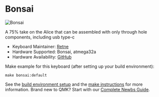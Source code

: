 # Bonsai

![Bonsai](https://i.imgur.com/XypHguN.jpg)

A 75% take on the Alice that can be assembled with only through hole components, including usb type-c

* Keyboard Maintainer: [Retne](https://github.com/Retne01)
* Hardware Supported: Bonsai, atmega32a
* Hardware Availability: [GitHub](https://github.com/Retne01/Bonsai)

Make example for this keyboard (after setting up your build environment):

    make bonsai:default

See the [build environment setup](https://docs.qmk.fm/#/getting_started_build_tools) and the [make instructions](https://docs.qmk.fm/#/getting_started_make_guide) for more information. Brand new to QMK? Start with our [Complete Newbs Guide](https://docs.qmk.fm/#/newbs).
